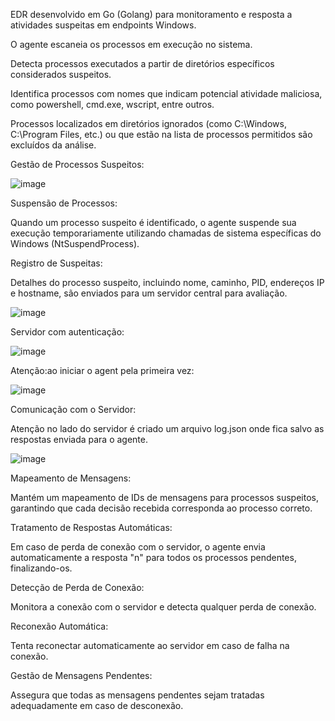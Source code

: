 EDR desenvolvido em Go (Golang) para monitoramento e resposta a atividades suspeitas em endpoints Windows.

O agente escaneia os processos em execução no sistema.

Detecta processos executados a partir de diretórios específicos considerados suspeitos.

Identifica processos com nomes que indicam potencial atividade maliciosa, como powershell, cmd.exe, wscript, entre outros.

Processos localizados em diretórios ignorados (como C:\Windows\, C:\Program Files\, etc.) ou que estão na lista de processos permitidos são excluídos da análise.

Gestão de Processos Suspeitos:


![image](https://github.com/user-attachments/assets/56c4e3b6-39a2-4173-b4bd-e0336653d57b)






Suspensão de Processos:

Quando um processo suspeito é identificado, o agente suspende sua execução temporariamente utilizando chamadas de sistema específicas do Windows (NtSuspendProcess).

Registro de Suspeitas: 

Detalhes do processo suspeito, incluindo nome, caminho, PID, endereços IP e hostname, são enviados para um servidor central para avaliação.


![image](https://github.com/user-attachments/assets/6a2901f9-f5f6-4385-a745-a8fafad126e2)





Servidor com autenticação:

![image](https://github.com/user-attachments/assets/926242b8-2fcc-410d-aad1-4ed744d3c231)





Atenção:ao iniciar o agent pela primeira vez:

![image](https://github.com/user-attachments/assets/4e13e16d-ba3d-4806-bb7d-fc8d9a8bd0f0)



Comunicação com o Servidor:

Atenção no lado do servidor é criado um arquivo log.json onde fica salvo as respostas enviada para o agente.


![image](https://github.com/user-attachments/assets/17279229-e08c-49a7-8f71-72ff6757ec72)





Mapeamento de Mensagens: 

Mantém um mapeamento de IDs de mensagens para processos suspeitos, garantindo que cada decisão recebida corresponda ao processo correto.

Tratamento de Respostas Automáticas: 

Em caso de perda de conexão com o servidor, o agente envia automaticamente a resposta "n" para todos os processos pendentes, finalizando-os.

Detecção de Perda de Conexão: 

Monitora a conexão com o servidor e detecta qualquer perda de conexão.

Reconexão Automática: 

Tenta reconectar automaticamente ao servidor em caso de falha na conexão.

Gestão de Mensagens Pendentes: 

Assegura que todas as mensagens pendentes sejam tratadas adequadamente em caso de desconexão.


